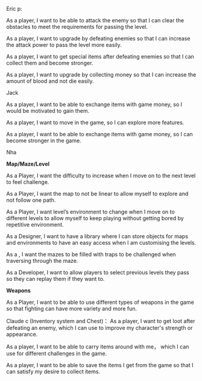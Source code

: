 Eric p:

As a player, I want to be able to attack the enemy so that I can clear the obstacles to meet the requirements for passing the level.

As a player, I want to upgrade by defeating enemies so that I can increase the attack power to pass the level more easily.

As a player, I want to get special items after defeating enemies so that I can collect them and become stronger.

As a player, I want to upgrade by collecting money so that I can increase the amount of blood and not die easily.

Jack 

As a player, I want to be able to exchange items with game money, so I would be motivated to gain them.

As a player, I want to move in the game, so I can explore more features.

As a player, I want to be able to exchange items with game money, so I can become stronger in the game. 

Nha

**Map/Maze/Level**

As a Player, I want the difficulty to increase when I move on to the next level to feel challenge.

As a Player, I want the map to not be linear to allow myself to explore and not follow one path.

As a Player, I want level’s environment to change when I move on to different levels to allow myself to keep 
playing without getting bored by repetitive environment.

As a Designer, I want to have a library where I can store objects for maps and environments to have an easy access when I am customising the levels.

As a <Player>, I want the mazes to be filled with traps to be challenged when traversing through the maze.

As a Developer, I want to allow players to select previous levels they pass so they can replay them if they want to.

**Weapons**

As a Player, I want to be able to use different types of weapons in the game so that fighting can have more variety and more fun.


Claude c (Inventory system and Chest)：
As a player, I want to get loot after defeating an enemy, which I can use to improve my character's strength or appearance.

As a player, I want to be able to carry items around with me， which I can use for different challenges in the game.

As a player, I want to be able to save the items I get from the game so that I can satisfy my desire to collect items.


